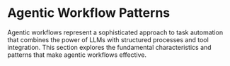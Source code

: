 # Agentic Workflow Patterns

Agentic workflows represent a sophisticated approach to task automation that combines the power of LLMs with structured processes and tool integration. This section explores the fundamental characteristics and patterns that make agentic workflows effective.
